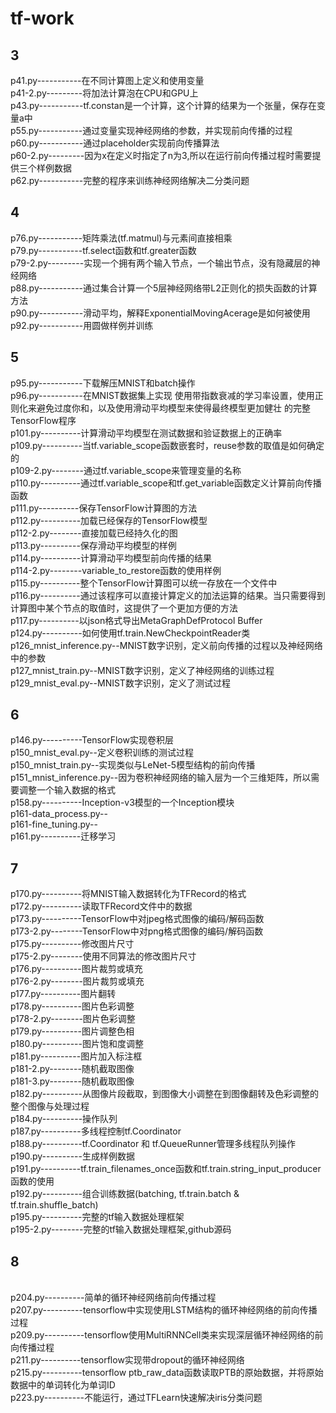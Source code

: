 # tf-work
## 3
p41.py-----------在不同计算图上定义和使用变量<br>
p41-2.py---------将加法计算泡在CPU和GPU上<br>
p43.py-----------tf.constan是一个计算，这个计算的结果为一个张量，保存在变量a中<br>
p55.py-----------通过变量实现神经网络的参数，并实现前向传播的过程<br>
p60.py-----------通过placeholder实现前向传播算法<br>
p60-2.py---------因为x在定义时指定了n为3,所以在运行前向传播过程时需要提供三个样例数据<br>
p62.py-----------完整的程序来训练神经网络解决二分类问题<br>
## 4
p76.py-----------矩阵乘法(tf.matmul)与元素间直接相乘<br>
p79.py-----------tf.select函数和tf.greater函数<br>
p79-2.py---------实现一个拥有两个输入节点，一个输出节点，没有隐藏层的神经网络<br>
p88.py-----------通过集合计算一个5层神经网络带L2正则化的损失函数的计算方法<br>
p90.py-----------滑动平均，解释ExponentialMovingAcerage是如何被使用<br>
p92.py-----------用圆做样例并训练<br>
## 5
p95.py-----------下载解压MNIST和batch操作<br>
p96.py-----------在MNIST数据集上实现 使用带指数衰减的学习率设置，使用正则化来避免过度你和，以及使用滑动平均模型来使得最终模型更加健壮 的完整TensorFlow程序<br>
p101.py----------计算滑动平均模型在测试数据和验证数据上的正确率<br>
p109.py----------当tf.variable_scope函数嵌套时，reuse参数的取值是如何确定的<br>
p109-2.py--------通过tf.variable_scope来管理变量的名称<br>
p110.py----------通过tf.variable_scope和tf.get_variable函数定义计算前向传播函数<br>
p111.py----------保存TensorFlow计算图的方法<br>
p112.py----------加载已经保存的TensorFlow模型<br>
p112-2.py--------直接加载已经持久化的图<br>
p113.py----------保存滑动平均模型的样例<br>
p114.py----------计算滑动平均模型前向传播的结果<br>
p114-2.py--------variable_to_restore函数的使用样例<br>
p115.py----------整个TensorFlow计算图可以统一存放在一个文件中<br>
p116.py----------通过该程序可以直接计算定义的加法运算的结果。当只需要得到计算图中某个节点的取值时，这提供了一个更加方便的方法<br>
p117.py----------以json格式导出MetaGraphDefProtocol Buffer<br>
p124.py----------如何使用tf.train.NewCheckpointReader类<br>
p126_mnist_inference.py--MNIST数字识别，定义前向传播的过程以及神经网络中的参数<br>
p127_mnist_train.py--MNIST数字识别，定义了神经网络的训练过程<br>
p129_mnist_eval.py--MNIST数字识别，定义了测试过程<br>
## 6
p146.py----------TensorFlow实现卷积层<br>
p150_mnist_eval.py--定义卷积训练的测试过程<br>
p150_mnist_train.py--实现类似与LeNet-5模型结构的前向传播<br>
p151_mnist_inference.py--因为卷积神经网络的输入层为一个三维矩阵，所以需要调整一个输入数据的格式<br>
p158.py----------Inception-v3模型的一个Inception模块<br>
p161-data_process.py--<br>
p161-fine_tuning.py--<br>
p161.py----------迁移学习<br>
## 7
p170.py----------将MNIST输入数据转化为TFRecord的格式<br>
p172.py----------读取TFRecord文件中的数据<br>
p173.py----------TensorFlow中对jpeg格式图像的编码/解码函数<br>
p173-2.py--------TensorFlow中对png格式图像的编码/解码函数<br>
p175.py----------修改图片尺寸<br>
p175-2.py--------使用不同算法的修改图片尺寸<br>
p176.py----------图片裁剪或填充<br>
p176-2.py--------图片裁剪或填充<br>
p177.py----------图片翻转<br>
p178.py----------图片色彩调整<br>
p178-2.py--------图片色彩调整<br>
p179.py----------图片调整色相<br>
p180.py----------图片饱和度调整<br>
p181.py----------图片加入标注框<br>
p181-2.py--------随机截取图像<br>
p181-3.py--------随机截取图像<br>
p182.py----------从图像片段截取，到图像大小调整在到图像翻转及色彩调整的整个图像与处理过程<br>
p184.py----------操作队列<br>
p187.py----------多线程控制tf.Coordinator<br>
p188.py----------tf.Coordinator 和 tf.QueueRunner管理多线程队列操作<br>
p190.py----------生成样例数据<br>
p191.py----------tf.train_filenames_once函数和tf.train.string_input_producer 函数的使用<br>
p192.py----------组合训练数据(batching, tf.train.batch & tf.train.shuffle_batch)<br>
p195.py----------完整的tf输入数据处理框架<br>
p195-2.py--------完整的tf输入数据处理框架,github源码<br>
## 8 
<br>
p204.py----------简单的循环神经网络前向传播过程<br>
p207.py----------tensorflow中实现使用LSTM结构的循环神经网络的前向传播过程<br>
p209.py----------tensorflow使用MultiRNNCell类来实现深层循环神经网络的前向传播过程<br>
p211.py----------tensorflow实现带dropout的循环神经网络<br>
p215.py----------tensorflow ptb_raw_data函数读取PTB的原始数据，并将原始数据中的单词转化为单词ID<br>
p223.py----------不能运行，通过TFLearn快速解决iris分类问题<br>
